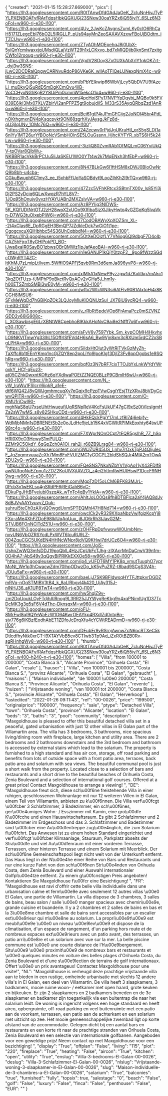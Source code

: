 {
"created": "2021-01-15 15:28:27.669000",
"pics": [
"https://lh3.googleusercontent.com/R0tTAnwDfdGAdJaOeK_ZcIuNnHivJTyPYLPXENBOAFyfRArFdqsHbkQGXUGj23SNxw30oaYRZx6iQ55iylY_6SLz6N3oFoI=w960-rj-e30-l100",
"https://lh3.googleusercontent.com/4Uv_2JwKcZAvgnsZumLKy0clO6RhCaH5171ZLegcEbI76bO2L5IRGLLP_pUs94ayMnZeoSAXAVXzxwFBoUjBOdtm_iTZCUw=w960-rj-e30-l100",
"https://lh3.googleusercontent.com/ZTyAOhMOEpehqJ8j0UbX-5ylQnYcmIwaxxjqUMsdiQLajVzWT29h1xLCKxvo_bd7xMIQDjib0knSmt7zxitgCWfo12rooug=w960-rj-e30-l100",
"https://lh3.googleusercontent.com/VgdV28OoySZxGUXkAbXrlY1qkOKZrt-_dyj3w3SNS-jLwC2DCDRalQpgwCARNvuRdoP86VKe6K_wIIAoTFIQeLUNexqNmX4c=w960-rj-e30-l100",
"https://lh3.googleusercontent.com/bPbYElkwip66WbVjLcy5QbDV7U9fAzeLi_muDkyQjSuRdD5mDgKCmQvu4ilB-VoCCHyxNGhKgR2Y8UiPm0cmmW15ekcO1o4=w960-rj-e30-l100",
"https://lh3.googleusercontent.com/4pcHoiSPy17NVPYpDqybj_MQBo9k5FV839E6IkI3Mx07XLVZbIrVI2anPFPZ5gt9obujdilS_M33rS35AyqQRbqZzd1AnRo=w960-rj-e30-l100",
"https://lh3.googleusercontent.com/Bei61gtP4rJPmGFCijg2JoNOf45br4PdLnOKthgmxnEN4pKsqcpvkt9ON68zgrhXyJAysgJkFz8d-qU3jIqUNv_1OMc76Q=w960-rj-e30-l100",
"https://lh3.googleusercontent.com/24Zecwv0rPjdJgUKruHtl_qrS5gSLDt1a6nlYy1MT26urYfBOoNcVSmbHOlnSE5LOuGssnn_HjhcKYFYR_xbTS6H5k24Lw=w960-rj-e30-l100",
"https://lh3.googleusercontent.com/-3izliQ80ZvmRAb1OfMQLmC06YviUkQV-tpOVar8QlbWu-NKBBR1acVkkBrPCUu5liJaSKEU1WO0YTt4w2k7MqENxh3hfEbP=w960-rj-e30-l100",
"https://lh3.googleusercontent.com/8N47BLkGw6I1ftHSM8xDWJ0BIoOwNrQ9b8bh-u4cba-CGkuBwuph6C1my3_ee_t5xhbFfUqYaSOBdyt9LooZlhKh2l9rTQ=w960-rj-e30-l100",
"https://lh3.googleusercontent.com/47Zzc5VFhKRtcx3SBtmTX00y_ls85Yj3jDj2PS2yDciq6QLwXwqzR7hYL8V7-1JOq95hOnujv0vvzHYAYUABn2MXZslvVA=w960-rj-e30-l100",
"https://lh3.googleusercontent.com/Az8PYIjq3NlDWS-5K_KQfUDtNrtOTJ2zH28wpX2xUOo9XIfibaSizXlJikyHwto4vGZGqKq5lvaVkn-D7WG3tuOIxebPiW6j=w960-rj-e30-l100",
"https://lh3.googleusercontent.com/7CodOBAWyXpXOZSm_XL--2t4xClas6E_DpRGgEH3BmQP7JZdkleDck7wGiO1t1pe-CgogcxcuXQIHbhbc54S36UhCqbbdN4=w960-rj-e30-l100",
"https://lh3.googleusercontent.com/5OtXeDOizfLY7VNiog6Ql9dbgF7D4oIbCAZ5hFjroT8yGHlPpkPD_BO-lJwa8xaIR0SayBO1zbwsOBrQMWz1IpJafAeoBAI=w960-rj-e30-l100",
"https://lh3.googleusercontent.com/n1eGANJP1kQjY0tzpF2__9po9fWzzSGdcOWgRYT4ZC-ItKhMJ7zLmipLtIlvem_5WffIO9APFj5qvb9Rm3d6emJa896yvP8=w960-rj-e30-l100",
"https://lh3.googleusercontent.com/xlM5A1xNewP9yzzgw1dZKxlitkq7mA5c13kqZOtTUzs-fJMPhP9oBkctRvQxACv2vGHa5J_hm1y-h00ETSZmbSMBi3wE0yM=w960-rj-e30-l100",
"https://lh3.googleusercontent.com/wftx2WtcWN3si6AtFIv90B1AIxtoHj4r8KCGH8lMSU6-SFxMeWqDd7hGBiKpZOk3LQJoyMluKlOQNUzSuI_JX76iU9ycRQ4=w960-rj-e30-l100",
"https://lh3.googleusercontent.com/v_rRbRt5pdeVOp6FrAmaPcz0mSZVNZGDD2v66lG908c-L_XOSawbisgE6LrXBNtW8CpebhoBIKkkAHoNvC9ai8e2Nfff7o6f=w960-rj-e30-l100",
"https://lh3.googleusercontent.com/aFvV6v7597Ybk_Sm_kvpCOMH4HkvhxLO9NKVITmwYg33lhL15OffrlSfEVd4H6sA6_Bw9Vjn8xm3cRXUm5rdCZ2xSBgLPHA=w960-rj-e30-l100",
"https://lh3.googleusercontent.com/SiIdxHtOlut3yWtRiTVkGzMyZh-TaXffc8b1tEEnYKmp1ncGjZQY8ep2ppLiYq9lpoKIg13DjlZ3Fv8ppOgobs1e9SQhRg=w960-rj-e30-l100",
"https://lh3.googleusercontent.com/bqf0z3N7bRF7cixTTOJbYxLnkWYdYWroxkY_HCf-qEuz3-at05CZhkDwxntKOftz6qYXdIwaPOEtZZNQE0BLzP9CBmlH6wU=w960-rj-e30-l100",
"https://lh3.googleusercontent.com/N_-vW_IraWu1FSIcrrl6ipkR_a1eE-dtf6WQ42J8yQWJgmhmcuqXy7eGqjx9cPzpTVwCsgiYEsjTfzXRvJ8bVDyCcwvQPiTR=w960-rj-e30-l100",
"https://lh3.googleusercontent.com/O-XMU1riCwl90-mghNaS8qU7xseUhtHwueufjUqRSNpReV4KcFsUkUF47gCI9xSz0tVIcslgmHZa2sW7wMS_s8v82SHkuCDd=w960-rj-e30-l100",
"https://lh3.googleusercontent.com/4HkEQckPgiY17mLzfBl74j6ebjfy-WdMjbNMn1sDBRENEtSb2e0eJLdHe9jeLb15K4xVGWItRPIMkEoxhty64twUP98rc4o=w960-rj-e30-l100",
"https://lh3.googleusercontent.com/F7XWprNOnOCpt7tEQR5gsIhR_7Z_hSoHRI0X9cO3HcwyS1mPULQ-ZZMr9C5OkdY_6qGpZch0A1Oi_rah2j_r68ZB9Lrsg84=w960-rj-e30-l100",
"https://lh3.googleusercontent.com/3WJZUR45US_Lnhv7rOxkTpPJ4QljuIecF_JqZpqmrvuuaZcXh7Mm8FxFVUfZMC1yGOCPL2bldShSQJr4MlA2mTOwA2DU2yQ=w960-rj-e30-l100",
"https://lh3.googleusercontent.com/FQeSNS7NkxNZbYV1VgAo11yX43FDIf8awNUfqoNuEZpnu1zZDZ2KoUlVXjtAVZGj_z4ei2httmRwHUtHswP1DccF9NH9wg=w960-rj-e30-l100",
"https://lh3.googleusercontent.com/MgpTzD15oLCM6BFK83MJrL-0Pcb3n1wEKLso4gSRdPF6jREiGahB6yC-EDkuPgJHtBFveiubl0szqAk_wTnTc4qBv1YklA=w960-rj-e30-l100",
"https://lh3.googleusercontent.com/AhltJoLO0Qs8fh8DTBFlca2aY4jAQ8dJy8dBJVyAAYtvuvy7_Ouk-suhrui5teCh0zAXvjQOwgdUxmSPTEQMhI47H8Nd714=w960-rj-e30-l100",
"https://lh3.googleusercontent.com/owclCk2yR329XXpaNbzVwjfgjzKcpYj8FXo-aMe4XhFZDoE98lklUqAqUux_j8JO6rRh3tJavG2M-STVJB6FOnNClTdZ51U=w960-rj-e30-l100",
"https://lh3.googleusercontent.com/zOHFRpDpfvwxwW0UmbNm-nvvUN6VbOZRSYcdLPxWVT6IcuRU9LZ-004ZquCGC5UKdEN4HHNcWNpr8jdVQ9KHwi7drUCz6O4=w960-rj-e30-l100",
"https://lh3.googleusercontent.com/JgiS-UshpZwWQ3mfsDDJ19poQblL4HzJCpUbFcTJhg-zIXAcrMnDaCrwV39n1m-0O4hA7-AbS49v3qQgyBiPRlKkEXXOe58=w960-rj-e30-l100",
"https://lh3.googleusercontent.com/jp4_vUFDT6MY1PK8p_vmutTuuqhO7yprMoNt_We1p3hCwacwZdm70lhpODwzDo_kK5yPuZRZ-t8bad9SCgS3V4h-JOUu5aFx=w960-rj-e30-l100",
"https://lh3.googleusercontent.com/baeLjJ7SK9BFIdwsqHYTFJttpkvrDGDZmRVq-nOqSTMIBV3tB4_k_8aLlRbgvl4k420_UjAy315J-nINHJ36_aK1UP8TwT4=w960-rj-e30-l100",
"https://lh3.googleusercontent.com/hw5hqlZ9v-zm2DpUpukLOyFTdjhAlRnog9L3RR25JJYWygReKbg9n4xqPNimIUg1D37TcDcMK3g3q5sF6V4dThc-DknsqxM=w960-rj-e30-l100",
"https://lh3.googleusercontent.com/oFU-8MrFwl8qI9QYeWaEzW1O64KwrOEAYkp4RXdlZd0ntqBn-sjv776g6iKBzfEodhAbET1ZDfoJcDrqXfu4cYCWtREADrmD=w960-rj-e30-l100",
"https://lh3.googleusercontent.com/DEubEr9vRSrnjAwnwZcN6ocRTXeC5kDtlcdfhyNtk0xrCT-I9XTAYVbB5ev8CTIwb3Tp9Ad_iZxROtBZB0Rv-sgRHnhgWy8=w960-rj-e30-l100"
],
"thumb": "https://lh3.googleusercontent.com/R0tTAnwDfdGAdJaOeK_ZcIuNnHivJTyPYLPXENBOAFyfRArFdqsHbkQGXUGj23SNxw30oaYRZx6iQ55iylY_6SLz6N3oFoI=w400-h240-n-rj-e30-l100",
"homes": [
"Villa",
"from 100001 to 200000",
"Costa Blanca S.",
"Alicante Province",
"Orihuela Costa",
"El Galan",
"resale"
],
"hauser": [
"Villa",
"von 100001 bis 200000",
"Costa Blanca S.",
"provinz Alicante",
"Orihuela Costa",
"El Galan",
"gebraucht"
],
"maisons": [
"Maison individuelle",
"de 100001 \u00e0 200000",
"Costa Blanca S.",
"Province Alicante",
"Orihuela Costa",
"El Galan",
"revente"
],
"huizen": [
"Vrijstaande woning",
"van 100001 tot 200000",
"Costa Blanca S.",
"provincie Alicante",
"Orihuela Costa",
"El Galan",
"Herverkoop"
],
"lastedited": "2022-01-26 09:11:43",
"ref": "00-0026",
"price": "199500",
"originalprice": "190000",
"frequency": "sale",
"ptype": "Detached Villa",
"town": "Orihuela Costa",
"province": "Alicante",
"location": "El Galan",
"beds": "3",
"baths": "3",
"pool": "community",
"description": "Maxgoldhouse is pleased to offer this beautiful detached villa set in a peaceful, gated urbanisation with just 12 other villas in El Galan part of the Villamartin area. The villa has 3 bedrooms, 3 bathrooms, nice spacious living/dining room with fireplace, large kitchen and utility area. There are 2 bedrooms and 2 bathrooms downstairs and the 3rd bedroom and bathroom is accessed by external stairs which lead to the solarium. The property is furnished to a high standard and has air con, storage, off road parking and benefits from lots of outside space with a front patio area, terraces, back patio area and solarium with sea views. The beautiful communal pool is just a short walk from the property. Located close to a selection of bars and restaurants and a short drive to the beautiful beaches of Orihuela Costa, Zenia Boulevard and a selection of international golf courses. Offered at a great price! Contact Maxgoldhouse to arrange a viewing!  ",
"DE": "Maxgoldhouse freut sich, diese sch\u00f6ne freistehende Villa in einer ruhigen, geschlossenen Wohnanlage mit nur 12 weiteren Villen in El Galan, einem Teil von Villamartin, anbieten zu k\u00f6nnen. Die Villa verf\u00fcgt \u00fcber 3 Schlafzimmer, 3 Badezimmer, ein sch\u00f6nes, ger\u00e4umiges Wohn- / Esszimmer mit Kamin, eine gro\u00dfe K\u00fcche und einen Hauswirtschaftsraum. Es gibt 2 Schlafzimmer und 2 Badezimmer im Erdgeschoss und das 3. Schlafzimmer und Badezimmer sind \u00fcber eine Au\u00dfentreppe zug\u00e4nglich, die zum Solarium f\u00fchrt. Das Anwesen ist zu einem hohen Standard eingerichtet und verf\u00fcgt \u00fcber Klimaanlage, Stauraum, Parkplatz abseits der Stra\u00dfe und viel Au\u00dfenraum mit einer vorderen Terrasse, Terrassen, einer hinteren Terrasse und einem Solarium mit Meerblick. Der sch\u00f6ne Gemeinschaftspool liegt nicht weit von der Unterkunft entfernt. Das Haus liegt in der N\u00e4he einer Reihe von Bars und Restaurants und nur eine kurze Fahrt von den sch\u00f6nen Str\u00e4nden von Orihuela Costa, dem Zenia Boulevard und einer Auswahl internationaler Golfpl\u00e4tze entfernt. Zu einem g\u00fcnstigen Preis angeboten! Kontaktieren Sie Maxgoldhouse f\u00fcr eine Besichtigung!  ",
"FR": "Maxgoldhouse est ravi d'offrir cette belle villa individuelle dans une urbanisation calme et ferm\u00e9e avec seulement 12 autres villas \u00e0 El Galan, une partie de Villamartin. La villa dispose de 3 chambres, 3 salles de bains, beau salon / salle \u00e0 manger spacieux avec chemin\u00e9e, grande cuisine et buanderie. Il y a 2 chambres et 2 salles de bains en bas et la 3\u00e8me chambre et salle de bains sont accessibles par un escalier ext\u00e9rieur qui m\u00e8ne au solarium. La propri\u00e9t\u00e9 est meubl\u00e9e \u00e0 un niveau \u00e9lev\u00e9 et dispose de la climatisation, d'un espace de rangement, d'un parking hors route et de nombreux espaces ext\u00e9rieurs avec un patio avant, des terrasses, un patio arri\u00e8re et un solarium avec vue sur la mer. La belle piscine commune est \u00e0 une courte distance de l'h\u00e9bergement. Situ\u00e9 \u00e0 proximit\u00e9 de nombreux bars et restaurants et \u00e0 quelques minutes en voiture des belles plages d'Orihuela Costa, du Zenia Boulevard et d'une s\u00e9lection de terrains de golf internationaux. Offert \u00e0 un prix avantageux! Contactez Maxgoldhouse pour une visite!",
"NL": "Maxgoldhouse is verheugd deze prachtige vrijstaande villa aan te bieden in een rustige, omheinde urbanisatie met slechts 12 andere villa's in El Galan, een deel van Villamartin. De villa heeft 3 slaapkamers, 3 badkamers, mooie ruime woon- / eetkamer met open haard, grote keuken en bijkeuken. Er zijn 2 slaapkamers en 2 badkamers beneden en de 3e slaapkamer en badkamer zijn toegankelijk via een buitentrap die naar het solarium leidt. De woning is ingericht volgens een hoge standaard en heeft airco, opbergruimte, off-road parking en veel buitenruimte met een patio aan de voorkant, terrassen, een patio aan de achterkant en een solarium met uitzicht op zee. Het mooie gemeenschappelijke zwembad ligt op korte afstand van de accommodatie. Gelegen dicht bij een aantal bars en restaurants en een korte rit naar de prachtige stranden van Orihuela Costa, Zenia Boulevard en een selectie van internationale golfbanen. Aangeboden voor een geweldige prijs! Neem contact op met Maxgoldhouse voor een bezichtiging!  ",
"display": "True",
"offplan": "False",
"living": "115",
"plot": "220",
"fireplace": "True",
"heating": "False",
"aircon": "True",
"kitchen": "open",
"utility": "True",
"enslug": "Villa-3-bedrooms-El-Galan-00-0026",
"deslug": "Villa-3-Schlafzimmer-El-Galan-00-0026",
"nlslug": "Vrijstaande-woning-3-slaapkamer-in-El-Galan-00-0026",
"slug": "Maison-individuelle-de-3-chambres-a-El-Galan-00-0026",
"solarium": "True",
"balconies": "true",
"furnished": "fully",
"topsix": true,
"salestage": "0",
"beach": "False",
"golf": "False",
"luxury": "False",
"finca": "False",
"penthouse": "False",
"EUR": ""
}